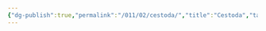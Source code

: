 ```yaml
---
{"dg-publish":true,"permalink":"/011/02/cestoda/","title":"Cestoda","tags":["BIOL422"],"noteIcon":"fallback","created":"2024-09-26T13:45:04.074-07:00","updated":"2024-09-26T15:15:32.119-07:00"}
---
```

